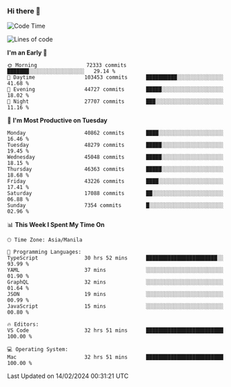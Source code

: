 ### Hi there 👋

<!--START_SECTION:waka-->
![Code Time](http://img.shields.io/badge/Code%20Time-4%2C874%20hrs%2048%20mins-blue)

![Lines of code](https://img.shields.io/badge/From%20Hello%20World%20I%27ve%20Written-110.5%20million%20lines%20of%20code-blue)

**I'm an Early 🐤** 

```text
🌞 Morning                72333 commits       ███████░░░░░░░░░░░░░░░░░░   29.14 % 
🌆 Daytime                103453 commits      ██████████░░░░░░░░░░░░░░░   41.68 % 
🌃 Evening                44727 commits       █████░░░░░░░░░░░░░░░░░░░░   18.02 % 
🌙 Night                  27707 commits       ███░░░░░░░░░░░░░░░░░░░░░░   11.16 % 
```
📅 **I'm Most Productive on Tuesday** 

```text
Monday                   40862 commits       ████░░░░░░░░░░░░░░░░░░░░░   16.46 % 
Tuesday                  48279 commits       █████░░░░░░░░░░░░░░░░░░░░   19.45 % 
Wednesday                45048 commits       █████░░░░░░░░░░░░░░░░░░░░   18.15 % 
Thursday                 46363 commits       █████░░░░░░░░░░░░░░░░░░░░   18.68 % 
Friday                   43226 commits       ████░░░░░░░░░░░░░░░░░░░░░   17.41 % 
Saturday                 17088 commits       ██░░░░░░░░░░░░░░░░░░░░░░░   06.88 % 
Sunday                   7354 commits        █░░░░░░░░░░░░░░░░░░░░░░░░   02.96 % 
```


📊 **This Week I Spent My Time On** 

```text
🕑︎ Time Zone: Asia/Manila

💬 Programming Languages: 
TypeScript               30 hrs 52 mins      ███████████████████████░░   93.99 % 
YAML                     37 mins             ░░░░░░░░░░░░░░░░░░░░░░░░░   01.90 % 
GraphQL                  32 mins             ░░░░░░░░░░░░░░░░░░░░░░░░░   01.64 % 
JSON                     19 mins             ░░░░░░░░░░░░░░░░░░░░░░░░░   00.99 % 
JavaScript               15 mins             ░░░░░░░░░░░░░░░░░░░░░░░░░   00.80 % 

🔥 Editors: 
VS Code                  32 hrs 51 mins      █████████████████████████   100.00 % 

💻 Operating System: 
Mac                      32 hrs 51 mins      █████████████████████████   100.00 % 
```


 Last Updated on 14/02/2024 00:31:21 UTC
<!--END_SECTION:waka-->


<!--
**rad182/rad182** is a ✨ _special_ ✨ repository because its `README.md` (this file) appears on your GitHub profile.

Here are some ideas to get you started:

- 🔭 I’m currently working on ...
- 🌱 I’m currently learning ...
- 👯 I’m looking to collaborate on ...
- 🤔 I’m looking for help with ...
- 💬 Ask me about ...
- 📫 How to reach me: ...
- 😄 Pronouns: ...
- ⚡ Fun fact: ...
-->
